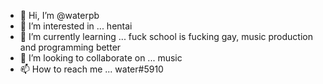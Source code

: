 - 👋 Hi, I’m @waterpb
- 👀 I’m interested in ... hentai
- 🌱 I’m currently learning ... fuck school is fucking gay, music production and programming better
- 💞️ I’m looking to collaborate on ... music
- 📫 How to reach me ... water#5910

<!---
waterpb/waterpb is a ✨ special ✨ repository because its `README.md` (this file) appears on your GitHub profile.
You can click the Preview link to take a look at your changes.
--->
